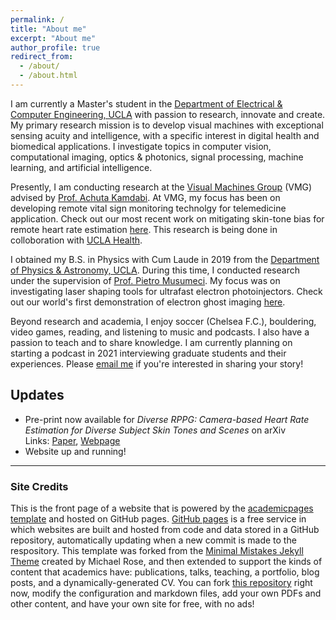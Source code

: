```yaml
---
permalink: /
title: "About me"
excerpt: "About me"
author_profile: true
redirect_from: 
  - /about/
  - /about.html
---
```


I am currently a Master's student in the [Department of Electrical & Computer Engineering, UCLA](https://www.ee.ucla.edu/) with passion to research, innovate and create.
My primary research mission is to develop visual machines with exceptional sensing acuity and intelligence, with a specific interest in digital health and biomedical applications. 
I investigate topics in computer vision, computational imaging, optics & photonics, signal processing, machine learning, and artificial intelligence. 

Presently, I am conducting research at the [Visual Machines Group](https://visual.ee.ucla.edu/) (VMG) advised by [Prof. Achuta Kamdabi](https://www.ee.ucla.edu/achuta-kadambi/). 
At VMG, my focus has been on developing remote vital sign monitoring technolgy for telemedicine application. Check out our most recent work on mitigating skin-tone bias for remote 
heart rate estimation [here](/publication/2020-10-24-diverse-rppg). This research is being done in colloboration with [UCLA Health](https://www.uclahealth.org/). 

I obtained my B.S. in Physics with Cum Laude in 2019 from the [Department of Physics & Astronomy, UCLA](https://www.pa.ucla.edu/). During this time, I 
conducted research under the supervision of [Prof. Pietro Musumeci](https://www.pa.ucla.edu/faculty-websites/musumeci.html). My focus was on investigating laser shaping tools for ultrafast electron photoinjectors. Check out our world's first demonstration of electron ghost imaging [here](/publication/2018-09-11-electron-ghost-imaging). 

Beyond research and academia, I enjoy soccer (Chelsea F.C.), bouldering, video games, reading, and listening to music and podcasts. I also have a passion to teach and to share knowledge. I am 
currently planning on starting a podcast in 2021 interviewing graduate students and their experiences. Please [email me](mailto:krish@kabra.com) if you're interested in sharing your story!

## Updates
* Pre-print now available for *Diverse RPPG: Camera-based Heart Rate Estimation for Diverse Subject Skin Tones and Scenes* on arXiv <br> 
Links: [Paper](https://arxiv.org/abs/2010.12769), [Webpage](https://visual.ee.ucla.edu/diverse_rppg.htm)
* Website up and running! 

-------------------------

### Site Credits
This is the front page of a website that is powered by the [academicpages template](https://github.com/academicpages/academicpages.github.io) and hosted on GitHub pages. 
[GitHub pages](https://pages.github.com) is a free service in which websites are built and hosted from code and data stored in a GitHub repository, automatically updating
when a new commit is made to the respository. This template was forked from the [Minimal Mistakes Jekyll Theme](https://mmistakes.github.io/minimal-mistakes/) created by Michael Rose, 
and then extended to support the kinds of content that academics have: publications, talks, teaching, a portfolio, blog posts, and a dynamically-generated CV. You can fork 
[this repository](https://github.com/academicpages/academicpages.github.io) right now, modify the configuration and markdown files, add your own PDFs and other content, and have your
own site for free, with no ads! 
